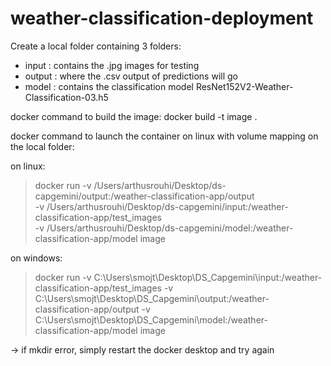 # weather-classification-deployment


Create a local folder containing 3 folders:
- input : contains the .jpg images for testing
- output : where the .csv output of predictions will go
- model : contains the classification model ResNet152V2-Weather-Classification-03.h5

docker command to build the image:
docker build -t image .

docker command to launch the container on linux with volume mapping on the local folder:

on linux:
> docker run -v /Users/arthusrouhi/Desktop/ds-capgemini/output:/weather-classification-app/output \
> -v /Users/arthusrouhi/Desktop/ds-capgemini/input:/weather-classification-app/test_images \
> -v /Users/arthusrouhi/Desktop/ds-capgemini/model:/weather-classification-app/model image

on windows:
> docker run -v C:\Users\smojt\Desktop\DS_Capgemini\input:/weather-classification-app/test_images -v C:\Users\smojt\Desktop\DS_Capgemini\output:/weather-classification-app/output -v C:\Users\smojt\Desktop\DS_Capgemini\model:/weather-classification-app/model image

-> if mkdir error, simply restart the docker desktop and try again
